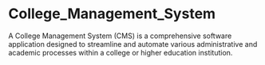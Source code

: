 # College_Management_System
A College Management System (CMS) is a comprehensive software application designed to streamline and automate various administrative and academic processes within a college or higher education institution. 
